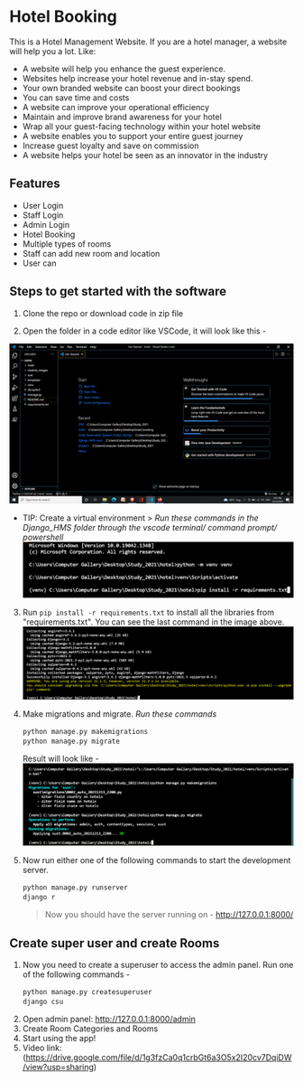 # Hotel Booking

This is a Hotel Management Website. If you are a hotel manager, a website will help you a lot. Like:

- A website will help you enhance the guest experience.
- Websites help increase your hotel revenue and in-stay spend.
- Your own branded website can boost your direct bookings
- You can save time and costs
- A website can improve your operational efficiency
- Maintain and improve brand awareness for your hotel
- Wrap all your guest-facing technology within your hotel website
- A website enables you to support your entire guest journey
- Increase guest loyalty and save on commission
- A website helps your hotel be seen as an innovator in the industry

## Features

- User Login
- Staff Login
- Admin Login
- Hotel Booking
- Multiple types of rooms
- Staff can add new room and location
- User can

## Steps to get started with the software

1.  Clone the repo or download code in zip file

2.  Open the folder in a code editor like VSCode, it will look like this -

![](readme_images/s.png)

- TIP: Create a virtual environment > _Run these commands in the Django_HMS folder through the vscode terminal/ command prompt/ powershell_
  ![](readme_images/t.png)

3. Run `pip install -r requirements.txt` to install all the libraries from "requirements.txt". You can see the last command in the image above.
   ![](readme_images/r.png)
4. Make migrations and migrate.
   _Run these commands_

   ```python
   python manage.py makemigrations
   python manage.py migrate
   ```

   Result will look like -
   ![](readme_images/u.png)

5. Now run either one of the following commands to start the development server.
   ```python
   python manage.py runserver
   django r
   ```
   > Now you should have the server running on - http://127.0.0.1:8000/

## Create super user and create Rooms

1. Now you need to create a superuser to access the admin panel. Run one of the following commands -
   ```python
   python manage.py createsuperuser
   django csu
   ```
2. Open admin panel: http://127.0.0.1:8000/admin
3. Create Room Categories and Rooms
4. Start using the app!
5. Video link:(https://drive.google.com/file/d/1g3fzCa0q1crbGt6a3O5x2I20cv7DqiDW/view?usp=sharing)
